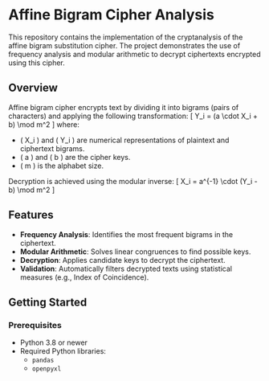 # Affine Bigram Cipher Analysis

This repository contains the implementation of the cryptanalysis of the affine bigram substitution cipher. The project demonstrates the use of frequency analysis and modular arithmetic to decrypt ciphertexts encrypted using this cipher.

## Overview
Affine bigram cipher encrypts text by dividing it into bigrams (pairs of characters) and applying the following transformation:
\[ Y_i = (a \cdot X_i + b) \mod m^2 \]
where:
- \( X_i \) and \( Y_i \) are numerical representations of plaintext and ciphertext bigrams.
- \( a \) and \( b \) are the cipher keys.
- \( m \) is the alphabet size.

Decryption is achieved using the modular inverse:
\[ X_i = a^{-1} \cdot (Y_i - b) \mod m^2 \]

## Features
- **Frequency Analysis**: Identifies the most frequent bigrams in the ciphertext.
- **Modular Arithmetic**: Solves linear congruences to find possible keys.
- **Decryption**: Applies candidate keys to decrypt the ciphertext.
- **Validation**: Automatically filters decrypted texts using statistical measures (e.g., Index of Coincidence).

## Getting Started

### Prerequisites
- Python 3.8 or newer
- Required Python libraries:
  - `pandas`
  - `openpyxl`
